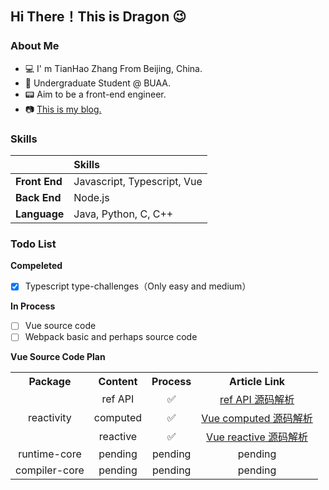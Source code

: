 <!--
**DragonnZhang/DragonnZhang** is a ✨ _special_ ✨ repository because its `README.md` (this file) appears on your GitHub profile.

Here are some ideas to get you started:

- 🔭 I’m currently working on ...
- 🌱 I’m currently learning ...
- 👯 I’m looking to collaborate on ...
- 🤔 I’m looking for help with ...
- 💬 Ask me about ...
- 📫 How to reach me: ...
- 😄 Pronouns: ...
- ⚡ Fun fact: ...
-->

## Hi There！This is Dragon :wink:

### About Me

- :computer:  I' m TianHao Zhang From Beijing, China.
- :book: Undergraduate Student @ BUAA.
- :pager: Aim to be a front-end engineer.
- :camera: [This is my blog.](https://juejin.cn/user/1684908923689773)

### Skills

|               | Skills                      |
| :------------ | :-------------------------- |
| **Front End** | Javascript, Typescript, Vue |
| **Back End**  | Node.js                     |
| **Language**  | Java, Python, C, C++        |

### Todo List

**Compeleted**

- [x] Typescript type-challenges（Only easy and medium）

**In Process**

- [ ] Vue source code
- [ ] Webpack basic and perhaps source code

**Vue Source Code Plan**

<table width="100%">
  <tr align="center">
    <th>Package</th>
    <th>Content</th>
    <th>Process</th>
    <th>Article Link</th>
  </tr>
  <tr align="center">
  	<td vlign="middle" rowspan="3">reactivity</td>
    <td>ref API</td>
    <td>✅</td>
    <td><a href="https://juejin.cn/post/7220805857738047549">ref API 源码解析</td>
  </tr>
  <tr align="center">
    <td>computed</td>
    <td>✅</td>
    <td><a href="https://juejin.cn/post/7222460499492831291">Vue computed 源码解析</td>
  </tr>
  <tr align="center">
    <td>reactive</td>
    <td>✅</td>
    <td><a href="https://juejin.cn/post/7224369270142566459">Vue reactive 源码解析</td>
  </tr>
  <tr align="center">
  	<td vlign="middle" rowspan="1">runtime-core</td>
  	<td vlign="middle">pending</td>
  	<td vlign="middle">pending</td>
  	<td vlign="middle">pending</td>
  </tr>
  <tr align="center">
  	<td vlign="middle" rowspan="1">compiler-core</td>
  	<td vlign="middle">pending</td>
  	<td vlign="middle">pending</td>
  	<td vlign="middle">pending</td>
  </tr>
</table>

